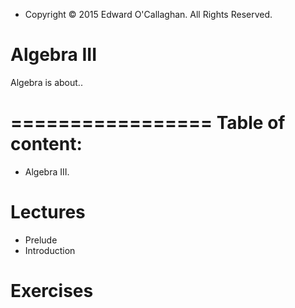 - Copyright © 2015 Edward O'Callaghan. All Rights Reserved.

Algebra III
===========

Algebra is about..

=================
Table of content:
=================

 * Algebra III.

 # Lectures
  + Prelude
  + Introduction

 # Exercises
